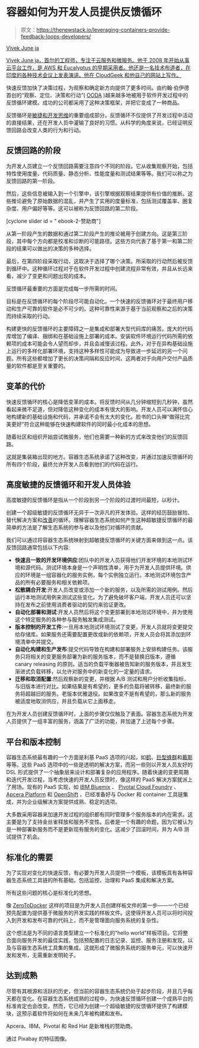 # 容器如何为开发人员提供反馈循环

> 原文：<https://thenewstack.io/leveraging-containers-provide-feedback-loops-developers/>

[](http://www.cloudgeek.in)

[Vivek June ja](http://www.cloudgeek.in)

[Vivek June ja，首尔的工程师，专注于云服务和微服务。他于 2008 年开始从事云平台工作，是 AWS 和 Eucalyptus 的早期采用者。他还是一名技术布道者，在印度的各种技术会议上发表演讲。他在 CloudGeek 和他自己的网站上写作。](http://www.cloudgeek.in)

[](http://www.cloudgeek.in)[](http://www.cloudgeek.in)

快速反馈加快了决策过程，为观察和确定新方向提供了更多时间。由约翰·伯伊德首创的“观察、定位、决策和行动”( [OODA](https://en.wikipedia.org/wiki/OODA_loop) )越来越多地被用于软件开发过程中的反馈循环建模。成功的公司都采用了这种决策框架，并把它变成了一种商品。

反馈循环是[敏捷和开发思维](http://flowcon.org/dl/flowcon-sanfran-2013/slides/AdrianCockcroft_VelocityAndVolumeorSpeedWins.pdf)的重要组成部分。反馈循环不仅提供了开发过程中活动的直接结果，还在开发人员中灌输了良好的习惯。从科学的角度来说，已经证明反馈回路会改变人类的行为和行动。

## 反馈回路的阶段

为开发人员建立一个反馈回路需要注意四个不同的阶段。它从收集观察开始，包括特性使用度量、代码质量、静态分析、性能度量和测试结果等等。我们可以称之为反馈回路的第一阶段。

然后，这些信息被输入到一个引擎中，该引擎根据观察结果提供有价值的推断。这些推论避免了原始数据的混乱，并产生了实用的度量标准，包括测试覆盖率、圈复杂度、用户偏好等等。这可以被称为反馈回路的第二阶段。

[cyclone slider id = " ebook-2-赞助商"]

从第一阶段产生的数据和通过第二阶段产生的推论被用于创建方向。这是第三阶段，其中每个方向都是校准和诊断的可能路径。这些方向代表了基于第一和第二阶段的结果可以做出的决策的多种选择。

最后，在第四阶段采取行动，这取决于选择了哪个决策。所采取的行动然后被反馈到循环中。这种循环过程对于在软件开发过程中创建流程非常有效，并且从长远来看，减少了变更和问题出现的成本。

反馈循环最重要的方面是完成每一步所需的时间。

目标是在反馈循环的每个阶段尽可能自动化。一个快速的反馈循环对于最终用户移动和生产可靠的软件是必不可少的。这种可靠性来源于基于当前观察和之后的决策而持续采取的行动。

构建更快的反馈循环的主要障碍之一是集成和部署大型代码库的痛苦。庞大的代码库增加了编译、捆绑和在基础设施上部署的成本。安装软件环境运行代码所需的依赖项的成本可能会令人望而却步，并且会减慢该过程。此外，对于在异构基础设施上运行的多样化部署环境，支持这种多样性可能成为导致进一步延迟的另一个问题。所有这些都增加了更长的决策间隔和反应时间，这两者对于向用户交付产品质量的软件都是至关重要的。

## 变革的代价

快速反馈循环的核心是降低变革的成本。将反馈时间从几分钟缩短到几秒钟，虽然看起来微不足道，但对降低这种变化的成本有很大的影响。开发人员可以满怀信心地构建新的基础设施和代码，并承诺不会有太大的变化。脸书的口头禅“做得比完美更好”符合这种能够在快速构建软件的同时最小化成本的思想。

随着社区和组织开始尝试微服务，他们也需要一种新的方式来改变他们的反馈回路。

这就是集装箱出现的地方。容器生态系统承诺了这种改变，并通过加速反馈循环的所有四个阶段，最终允许开发人员看到他们的代码在运行。

## 高度敏捷的反馈循环和开发人员体验

高度敏捷的反馈循环是指从一个阶段到另一个阶段的过渡时间最短，以秒计。

创建一个超级敏捷的反馈循环无异于一次非凡的开发体验。这样的经历鼓励冒险、替代解决方案和[改善](https://en.wikipedia.org/wiki/Kaizen)的循环。理解容器生态系统如何产生这种超敏捷反馈循环的最简单的方法是了解生态系统的参与者以及他们对循环的贡献。

我们可以通过将容器生态系统映射到超敏捷反馈循环的关键方面来做到这一点。该反馈回路通常包括以下内容:

*   **快速且一致的开发环境供应**:团队中的开发人员获得他们开发环境的本地测试环境和源代码。测试环境本身是一个声明性清单，用于为开发人员提供环境。供应的环境是一组容器化的服务实例，每个实例独立运行。本地测试环境包含产品的所有必要服务和相关依赖项。
*   **松散耦合开发**:开发人员改变或添加一个新的服务，以及所需的测试用例。然后运行本地测试用例来测试这些变化。为了避免破坏客户端，开发人员还可以坚持在发布之前使用消费者驱动的契约来验证更改。
*   **自动化部署和测试**:开发人员然后将这个变更部署到本地测试环境中，并为使用这个特定服务的各种参与服务触发集成测试。
*   **版本控制的开发工件**:一旦用本地测试环境测试了变更，开发人员就将变更提交给存储库。如果服务还需要配置更改或新的依赖项，开发人员会将其添加到环境清单中并提交。
*   **自动化构建和生产发布**:提交代码导致在构建和部署服务上安排构建任务。该服务只将相关的变更服务部署为新的服务版本，而不是替换旧版本，遵循 canary releasing 的原则。适当的负载平衡器被告知新的服务版本，并且发生渐进式负载转移，以允许对服务中的新变化的一定量的请求。
*   **迁移和取消配置**:然后观察新的变更，并根据 A/B 测试和用户分析收集指标，与旧版本进行对比。如果结果是有希望的，更多的负载将被转移，最终新的服务将超越旧的服务。老版本优雅退役。如果改变不是有希望的，那么新的服务被适度地取消供应，并且负载从它上面移走。

在为开发人员创建反馈循环时，上面的步骤仅仅触及了表面。容器生态系统为开发人员提供了一组丰富的服务，涵盖了广泛的功能，并加速了上述每个步骤。

## 平台和版本控制

容器生态系统最有趣的一个方面是利基 PaaS 选项的兴起，如[鹤](https://tsuru.io/)、[巨型蜂群](https://giantswarm.io/)和[戴斯](http://deis.io/)等等。这些 PaaS 选项中的一些是透明的解决方案，而另一些则以开发人员友好的 DSL 形式提供了一个抽象层来设计和部署复杂的应用程序。随着快速的变更周期和迭代开发过程，当考虑快速的开发人员反馈时，像这样的 PaaS 解决方案就派上了用场。现有的 PaaS 实现，如 [IBM Bluemix](http://www.ibm.com/cloud-computing/bluemix/) 、 [Pivotal Cloud Foundry](https://www.cloudfoundry.org/) 、 [Apcera Platform](https://www.apcera.com/why-apcera) 和 [OpenShift](https://www.openshift.com/) ，已经准备好与 Docker 和 container 工具链集成，并为企业级解决方案提供成熟、稳定的选项。

大多数采用容器来加速开发过程的组织都有同时管理多个服务版本的内在需求。这主要是为了支持金丝雀释放和服务不变性。后者是一个有趣的命题，因为它被认为是一种部署新服务而不是更新现有服务的变化。这减少了回滚时间，并为 A/B 测试提供了机会。

## 标准化的需要

为了实现对变化的快速反馈，有必要为开发人员提供一个模板，该模板具有各种容器生态系统工具链的所有基础，包括监控、治理和 PaaS 集成和解决方案。

所有这些问题的核心是标准化的思想。

像 [ZeroToDocker](https://github.com/Netflix-Skunkworks/zerotodocker) 这样的项目是为开发人员创建样板文件的第一步——一个已经预先配置为提供基于微服务的开发实践的样板文件。这使得开发人员可以将时间投入到开发和发布可靠的代码上，而不是管理面向服务系统的复杂性。

这个想法是为不同的语言类型建立一个标准化的“hello world”样板项目。它将整合面向服务开发的最佳实践，包括预配置的日志记录、监控、服务注册和发现，以及与容器生态系统工具集的集成。这就形成了微服务系统的服务单元，可以快速开发和发布，无需重新发明轮子。

## 达到成熟

尽管有其根源和活跃的历史，但当前的容器生态系统仍处于起步阶段，并且几乎每天都在变化。在容器生态系统成熟的过程中，为快速反馈循环创建一个成熟平台的标准肯定也会改变。然而，它已经为创建一个超级敏捷的反馈循环提供了构建模块，这预示着软件将如何在未来几年被构建和发布。

Apcera、IBM、Pivotal 和 Red Hat 是新堆栈的赞助商。

通过 Pixabay 的特征图像。

<svg xmlns:xlink="http://www.w3.org/1999/xlink" viewBox="0 0 68 31" version="1.1"><title>Group</title> <desc>Created with Sketch.</desc></svg>